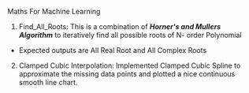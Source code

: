 
Maths For Machine Learning

1. Find_All_Roots: This is a combination of ***Horner's and Mullers Algorithm*** to iteratively find all possible roots of N- order Polynomial
* Expected outputs are All Real Root and All Complex Roots

2. Clamped Cubic Interpolation: Implemented Clamped Cubic Spline to approximate the missing data points and plotted a nice continuous smooth line chart.
